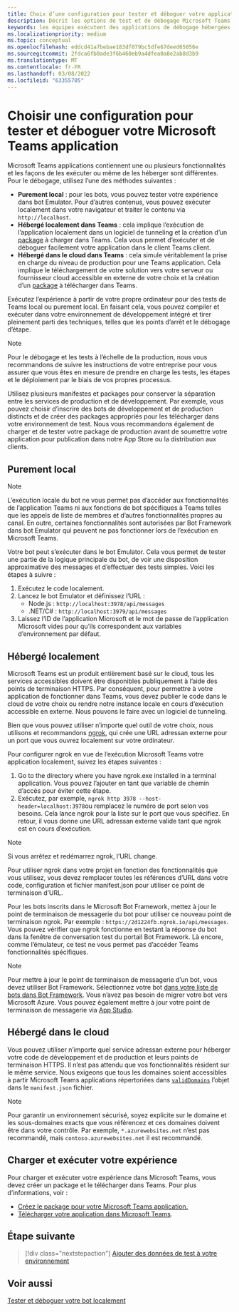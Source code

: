 ```yaml
---
title: Choix d’une configuration pour tester et déboguer votre application
description: Décrit les options de test et de débogage Microsoft Teams applications dans un environnement local et hébergé dans le cloud.
keywords: les équipes exécutent des applications de débogage hébergées localement sur le cloud
ms.localizationpriority: medium
ms.topic: conceptual
ms.openlocfilehash: eddcd41a7bebae183df079bc5dfe67deed65056e
ms.sourcegitcommit: 2fdca6fb0ade3f6b460eb9a4dfea0a8e2ab8d3b9
ms.translationtype: MT
ms.contentlocale: fr-FR
ms.lasthandoff: 03/08/2022
ms.locfileid: "63355705"
---
```

# <a name="choose-a-setup-to-test-and-debug-your-microsoft-teams-app"></a>Choisir une configuration pour tester et déboguer votre Microsoft Teams application

Microsoft Teams applications contiennent une ou plusieurs fonctionnalités et les façons de les exécuter ou même de les héberger sont différentes. Pour le débogage, utilisez l’une des méthodes suivantes :

* **Purement local** : pour les bots, vous pouvez tester votre expérience dans bot Emulator. Pour d’autres contenus, vous pouvez exécuter localement dans votre navigateur et traiter le contenu via `http://localhost`.
* **Hébergé localement dans Teams** : cela implique l’exécution de l’application localement dans un logiciel de tunneling et la création [](~/concepts/deploy-and-publish/apps-upload.md) d’un [package](~/concepts/build-and-test/apps-package.md) à charger dans Teams. Cela vous permet d’exécuter et de déboguer facilement votre application dans le client Teams client.
* **Hébergé dans le cloud dans Teams** : cela simule véritablement la prise en charge du niveau de production pour une Teams application. Cela implique le téléchargement de votre solution vers votre serveur ou fournisseur cloud accessible en externe de votre choix et la création d’un [package](~/concepts/build-and-test/apps-package.md) à télécharger dans Teams.[](~/concepts/deploy-and-publish/apps-upload.md)

Exécutez l’expérience à partir de votre propre ordinateur pour des tests de Teams local ou purement local. En faisant cela, vous pouvez compiler et exécuter dans votre environnement de développement intégré et tirer pleinement parti des techniques, telles que les points d’arrêt et le débogage d’étape.

> [!NOTE]
> Pour le débogage et les tests à l’échelle de la production, nous vous recommandons de suivre les instructions de votre entreprise pour vous assurer que vous êtes en mesure de prendre en charge les tests, les étapes et le déploiement par le biais de vos propres processus.

Utilisez plusieurs manifestes et packages pour conserver la séparation entre les services de production et de développement. Par exemple, vous pouvez choisir d’inscrire des bots de développement et de production distincts et de créer des packages appropriés pour les télécharger dans votre environnement de test. Nous vous recommandons également de charger et de tester votre package de production avant de soumettre votre application pour publication dans notre App Store ou la distribution aux clients.

## <a name="purely-local"></a>Purement local

> [!NOTE]
> L’exécution locale du bot ne vous permet pas d’accéder aux fonctionnalités de l’application Teams ni aux fonctions de bot spécifiques à Teams telles que les appels de liste de membres et d’autres fonctionnalités propres au canal. En outre, certaines fonctionnalités sont autorisées par Bot Framework dans bot Emulator qui peuvent ne pas fonctionner lors de l’exécution en Microsoft Teams.

Votre bot peut s’exécuter dans le bot Emulator. Cela vous permet de tester une partie de la logique principale du bot, de voir une disposition approximative des messages et d’effectuer des tests simples. Voici les étapes à suivre :

1. Exécutez le code localement.
2. Lancez le bot Emulator et définissez l’URL :
   * Node.js : `http://localhost:3978/api/messages`
   * .NET/C# : `http://localhost:3979/api/messages`
3. Laissez l’ID de l’application Microsoft et le mot de passe de l’application Microsoft vides pour qu’ils correspondent aux variables d’environnement par défaut.

## <a name="locally-hosted"></a>Hébergé localement

Microsoft Teams est un produit entièrement basé sur le cloud, tous les services accessibles doivent être disponibles publiquement à l’aide des points de terminaison HTTPS. Par conséquent, pour permettre à votre application de fonctionner dans Teams, vous devez publier le code dans le cloud de votre choix ou rendre notre instance locale en cours d’exécution accessible en externe. Nous pouvons le faire avec un logiciel de tunneling.

Bien que vous pouvez utiliser n’importe quel outil de votre choix, nous utilisons et recommandons [ngrok](https://ngrok.com/download), qui crée une URL adressan externe pour un port que vous ouvrez localement sur votre ordinateur.

Pour configurer ngrok en vue de l’exécution Microsoft Teams votre application localement, suivez les étapes suivantes :

1. Go to the directory where you have ngrok.exe installed in a terminal application. Vous pouvez l’ajouter en tant que variable de chemin d’accès pour éviter cette étape.
2. Exécutez, par exemple, `ngrok http 3978 --host-header=localhost:3978`ou remplacez le numéro de port selon vos besoins.
   Cela lance ngrok pour la liste sur le port que vous spécifiez. En retour, il vous donne une URL adressan externe valide tant que ngrok est en cours d’exécution.

> [!NOTE]
> Si vous arrêtez et redémarrez ngrok, l’URL change.

Pour utiliser ngrok dans votre projet en fonction des fonctionnalités que vous utilisez, vous devez remplacer toutes les références d’URL dans votre code, configuration et fichier manifest.json pour utiliser ce point de terminaison d’URL.

Pour les bots inscrits dans le Microsoft Bot Framework, mettez à jour le point de terminaison de messagerie du bot pour utiliser ce nouveau point de terminaison ngrok. Par exemple : `https://2d1224fb.ngrok.io/api/messages`. Vous pouvez vérifier que ngrok fonctionne en testant la réponse du bot dans la fenêtre de conversation test du portail Bot Framework. Là encore, comme l’émulateur, ce test ne vous permet pas d’accéder Teams fonctionnalités spécifiques.

> [!NOTE]
> Pour mettre à jour le point de terminaison de messagerie d’un bot, vous devez utiliser Bot Framework. Sélectionnez votre bot [dans votre liste de bots dans Bot Framework](https://dev.botframework.com/bots). Vous n’avez pas besoin de migrer votre bot vers Microsoft Azure. Vous pouvez également mettre à jour votre point de terminaison de messagerie via [App Studio](~/concepts/build-and-test/app-studio-overview.md).

## <a name="cloud-hosted"></a>Hébergé dans le cloud

Vous pouvez utiliser n’importe quel service adressan externe pour héberger votre code de développement et de production et leurs points de terminaison HTTPS. Il n’est pas attendu que vos fonctionnalités résident sur le même service. Nous exigeons que tous les domaines soient accessibles à partir Microsoft Teams applications répertoriées dans [`validDomains`](~/resources/schema/manifest-schema.md#validdomains) l’objet dans le `manifest.json` fichier.

> [!NOTE]
> Pour garantir un environnement sécurisé, soyez explicite sur le domaine et les sous-domaines exacts que vous référencez et ces domaines doivent être dans votre contrôle. Par exemple, `*.azurewebsites.net` n’est pas recommandé, mais `contoso.azurewebsites.net` il est recommandé.

## <a name="load-and-run-your-experience"></a>Charger et exécuter votre expérience

Pour charger et exécuter votre expérience dans Microsoft Teams, vous devez créer un package et le télécharger dans Teams. Pour plus d’informations, voir :

* [Créez le package pour votre Microsoft Teams application.](~/concepts/build-and-test/apps-package.md)
* [Télécharger votre application dans Microsoft Teams](~/concepts/deploy-and-publish/apps-upload.md).

## <a name="next-step"></a>Étape suivante

> [!div class="nextstepaction"]
> [Ajouter des données de test à votre environnement](~/concepts/build-and-test/test-data.md)

## <a name="see-also"></a>Voir aussi

[Tester et déboguer votre bot localement](../../bots/how-to/debug/locally-with-an-ide.md#test-and-debug-your-bot-locally)
